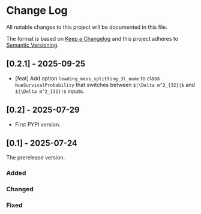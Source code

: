# Change Log

All notable changes to this project will be documented in this file.

The format is based on [Keep a Changelog](http://keepachangelog.com/)
and this project adheres to [Semantic Versioning](http://semver.org/).

## [0.2.1] - 2025-09-25

- [feat] Add option `leading_mass_splitting_3l_name` to class `NueSurvivalProbability` that switches between `$|\Delta m^2_{32}|$` and `$|\Delta m^2_{31}|$` inputs.

## [0.2] - 2025-07-29

- First PYPI version.

## [0.1] - 2025-07-24

The prerelease version.

### Added

### Changed

### Fixed
